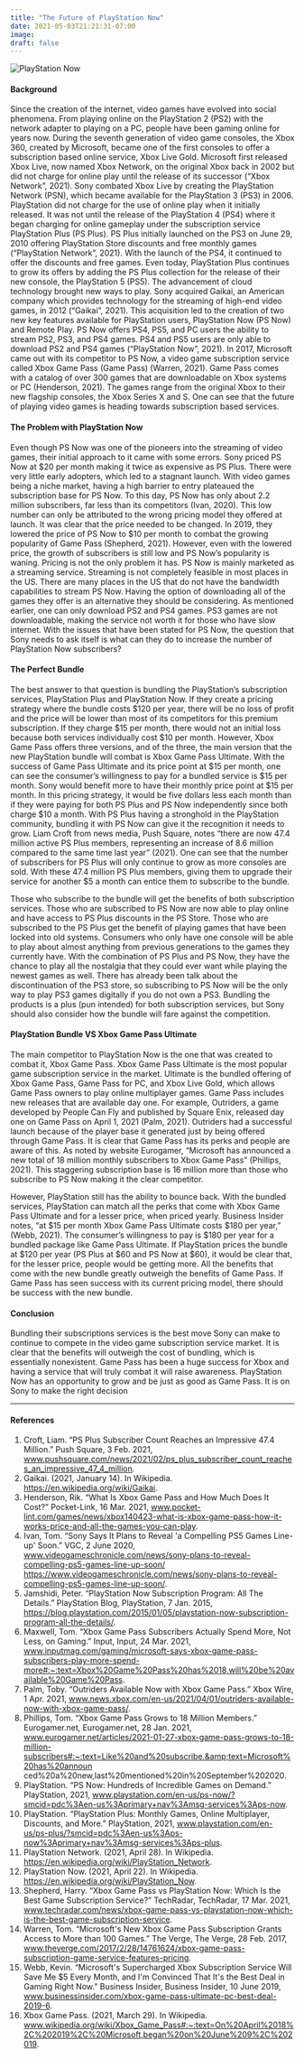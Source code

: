 ```yaml
---
title: "The Future of PlayStation Now"
date: 2021-05-03T21:21:31-07:00
image: 
draft: false
---
```


![PlayStation Now](/images/playstation-now.jpg)

#### Background 
Since the creation of the internet, video games have evolved into social phenomena. From playing online on the PlayStation 2 (PS2) with the network adapter to playing on a PC, people have been gaming online for years now. During the seventh generation of video game consoles, the Xbox 360, created by Microsoft, became one of the first consoles to offer a subscription based online service, Xbox Live Gold. Microsoft first released Xbox Live, now named Xbox Network, on the original Xbox back in 2002 but did not charge for online play until the release of its successor (“Xbox Network”, 2021). Sony combated Xbox Live by creating the PlayStation Network (PSN), which became available for the PlayStation 3 (PS3) in 2006. PlayStation did not charge for the use of online play when it initially released. It was not until the release of the PlayStation 4 (PS4) where it began charging for online gameplay under the subscription service PlayStation Plus (PS Plus). PS Plus initially launched on the PS3 on June 29, 2010 offering PlayStation Store discounts and free monthly games (“PlayStation Network”, 2021). With the launch of the PS4, it continued to offer the discounts and free games. Even today, PlayStation Plus continues to grow its offers by adding the PS Plus collection for the release of their new console, the PlayStation 5 (PS5). The advancement of cloud technology brought new ways to play. Sony acquired Gaikai, an American company which provides technology for the streaming of high-end video games, in 2012 (“Gaikai”, 2021). This acquisition led to the creation of two new key features available for PlayStation users, PlayStation Now (PS Now) and Remote Play. PS Now offers PS4, PS5, and PC users the ability to stream PS2, PS3, and PS4 games. PS4 and PS5 users are only able to download PS2 and PS4 games (“PlayStation Now”, 2021). In 2017, Microsoft came out with its competitor to PS Now, a video game subscription service called Xbox Game Pass (Game Pass) (Warren, 2021). Game Pass comes with a catalog of over 300 games that are downloadable on Xbox systems or PC (Henderson, 2021). The games range from the original Xbox to their new flagship consoles, the Xbox Series X and S. One can see that the future of playing video games is heading towards subscription based services.  

#### The Problem with PlayStation Now 
Even though PS Now was one of the pioneers into the streaming of video games, their 
initial approach to it came with some errors. Sony priced PS Now at $20 per month making it 
twice as expensive as PS Plus. There were very little early adopters, which led to a stagnant 
launch. With video games being a niche market, having a high barrier to entry plateaued the 
subscription base for PS Now. To this day, PS Now has only about 2.2 million subscribers, far 
less than its competitors (Ivan, 2020). This low number can only be attributed to the wrong 
pricing model they offered at launch. It was clear that the price needed to be changed. In 2019, 
they lowered the price of PS Now to $10 per month to combat the growing popularity of Game 
Pass (Shepherd, 2021). However, even with the lowered price, the growth of subscribers is still 
low and PS Now’s popularity is waning. Pricing is not the only problem it has. PS Now is mainly 
marketed as a streaming service. Streaming is not completely feasible in most places in the US. 
There are many places in the US that do not have the bandwidth capabilities to stream PS Now. 
Having the option of downloading all of the games they offer is an alternative they should be 
considering. As mentioned earlier, one can only download PS2 and PS4 games. PS3 games are 
not downloadable, making the service not worth it for those who have slow internet. With the 
issues that have been stated for PS Now, the question that Sony needs to ask itself is what can 
they do to increase the number of PlayStation Now subscribers?

#### The Perfect Bundle
The best answer to that question is bundling the PlayStation’s subscription services, 
PlayStation Plus and PlayStation Now. If they create a pricing strategy where the bundle costs 
$120 per year, there will be no loss of profit and the price will be lower than most of its 
competitors for this premium subscription. If they charge $15 per month, there would not an 
initial loss because both services individually cost $10 per month. However, Xbox Game Pass 
offers three versions, and of the three, the main version that the new PlayStation bundle will 
combat is Xbox Game Pass Ultimate. With the success of Game Pass Ultimate and its price point 
at $15 per month, one can see the consumer’s willingness to pay for a bundled service is $15 per 
month. Sony would benefit more to have their monthly price point at $15 per month. In this 
pricing strategy, it would be five dollars less each month than if they were paying for both PS 
Plus and PS Now independently since both charge $10 a month. With PS Plus having a 
stronghold in the PlayStation community, bundling it with PS Now can give it the recognition it 
needs to grow. Liam Croft from news media, Push Square, notes “there are now 47.4 million 
active PS Plus members, representing an increase of 8.6 million compared to the same time last 
year” (2021). One can see that the number of subscribers for PS Plus will only continue to grow 
as more consoles are sold. With these 47.4 million PS Plus members, giving them to upgrade 
their service for another $5 a month can entice them to subscribe to the bundle.  

Those who subscribe to the bundle will get the benefits of both subscription services. 
Those who are subscribed to PS Now are now able to play online and have access to PS Plus 
discounts in the PS Store. Those who are subscribed to the PS Plus get the benefit of playing 
games that have been locked into old systems. Consumers who only have one console will be 
able to play about almost anything from previous generations to the games they currently have.
With the combination of PS Plus and PS Now, they have the chance to play all the nostalgia that 
they could ever want while playing the newest games as well. There has already been talk about 
the discontinuation of the PS3 store, so subscribing to PS Now will be the only way to play PS3 
games digitally if you do not own a PS3. Bundling the products is a plus (pun intended) for both 
subscription services, but Sony should also consider how the bundle will fare against the 
competition. 

#### PlayStation Bundle VS Xbox Game Pass Ultimate
The main competitor to PlayStation Now is the one that was created to combat it, Xbox 
Game Pass. Xbox Game Pass Ultimate is the most popular game subscription service in the 
market. Ultimate is the bundled offering of Xbox Game Pass, Game Pass for PC, and Xbox Live 
Gold, which allows Game Pass owners to play online multiplayer games. Game Pass includes 
new releases that are available day one. For example, Outriders, a game developed by People 
Can Fly and published by Square Enix, released day one on Game Pass on April 1, 2021 (Palm, 
2021). Outriders had a successful launch because of the player base it generated just by being 
offered through Game Pass. It is clear that Game Pass has its perks and people are aware of this. 
As noted by website Eurogamer, “Microsoft has announced a new total of 18 million monthly 
subscribers to Xbox Game Pass” (Phillips, 2021). This staggering subscription base is 16 million 
more than those who subscribe to PS Now making it the clear competitor.  

However, PlayStation still has the ability to bounce back. With the bundled services, 
PlayStation can match all the perks that come with Xbox Game Pass Ultimate and for a lesser 
price, when priced yearly. Business Insider notes, “at $15 per month Xbox Game Pass Ultimate 
costs $180 per year,” (Webb, 2021). The consumer’s willingness to pay is $180 per year for a 
bundled package like Game Pass Ultimate. If PlayStation prices the bundle at $120 per year (PS 
Plus at $60 and PS Now at $60), it would be clear that, for the lesser price, people would be
getting more. All the benefits that come with the new bundle greatly outweigh the benefits of 
Game Pass. If Game Pass has seen success with its current pricing model, there should be 
success with the new bundle. 

#### Conclusion
Bundling their subscriptions services is the best move Sony can make to continue to 
compete in the video game subscription service market. It is clear that the benefits will outweigh 
the cost of bundling, which is essentially nonexistent. Game Pass has been a huge success for 
Xbox and having a service that will truly combat it will raise awareness. PlayStation Now has an 
opportunity to grow and be just as good as Game Pass. It is on Sony to make the right decision


- - - - - - - - - - - - - - - - - - - - - -
#### References
1. Croft, Liam. “PS Plus Subscriber Count Reaches an Impressive 47.4 Million.” Push Square, 3 
Feb. 2021, 
www.pushsquare.com/news/2021/02/ps_plus_subscriber_count_reaches_an_impressive_47_4_million.   
2. Gaikai. (2021, January 14). In Wikipedia. https://en.wikipedia.org/wiki/Gaikai. 
3. Henderson, Rik. “What Is Xbox Game Pass and How Much Does It Cost?” Pocket-Link, 16 Mar. 2021, www.pocket-lint.com/games/news/xbox140423-what-is-xbox-game-pass-how-it-works-price-and-all-the-games-you-can-play.   
4. Ivan, Tom. “Sony Says It Plans to Reveal 'a Compelling PS5 Games Line-up' Soon.” VGC, 2 June 2020, www.videogameschronicle.com/news/sony-plans-to-reveal-compelling-ps5-games-line-up-soon/ https://www.videogameschronicle.com/news/sony-plans-to-reveal-compelling-ps5-games-line-up-soon/.  
5. Jamshidi, Peter. “PlayStation Now Subscription Program: All The Details.” PlayStation Blog, 
PlayStation, 7 Jan. 2015, https://blog.playstation.com/2015/01/05/playstation-now-subscription-program-all-the-details/.  
6. Maxwell, Tom. “Xbox Game Pass Subscribers Actually Spend More, Not Less, on Gaming.” Input, Input, 24 Mar. 2021, www.inputmag.com/gaming/microsoft-says-xbox-game-pass-subscribers-play-more-spend-more#:~:text=Xbox%20Game%20Pass%20has%2018,will%20be%20available%20Game%20Pass.    
7. Palm, Toby. “Outriders Available Now with Xbox Game Pass.” Xbox Wire, 1 Apr. 2021, www.news.xbox.com/en-us/2021/04/01/outriders-available-now-with-xbox-game-pass/.   
8. Phillips, Tom. “Xbox Game Pass Grows to 18 Million Members.” Eurogamer.net, 
Eurogamer.net, 28 Jan. 2021, www.eurogamer.net/articles/2021-01-27-xbox-game-pass-grows-to-18-million-subscribers#:~:text=Like%20and%20subscribe.&amp;text=Microsoft%20has%20announ
ced%20a%20new,last%20mentioned%20in%20September%202020.  
9. PlayStation. “PS Now: Hundreds of Incredible Games on Demand.” PlayStation, 2021, 
www.playstation.com/en-us/ps-now/?smcid=pdc%3Aen-us%3Aprimary+nav%3Amsg-services%3Aps-now.  
10. PlayStation. “PlayStation Plus: Monthly Games, Online Multiplayer, Discounts, and More.” 
PlayStation, 2021, www.playstation.com/en-us/ps-plus/?smcid=pdc%3Aen-us%3Aps-now%3Aprimary+nav%3Amsg-services%3Aps-plus.  
11. PlayStation Network. (2021, April 28). In Wikipedia.  
https://en.wikipedia.org/wiki/PlayStation_Network.  
12. PlayStation Now. (2021, April 22). In Wikipedia. 
https://en.wikipedia.org/wiki/PlayStation_Now.  
13. Shepherd, Harry. “Xbox Game Pass vs PlayStation Now: Which Is the Best Game Subscription 
Service?” TechRadar, TechRadar, 17 Mar. 2021, www.techradar.com/news/xbox-game-pass-vs-playstation-now-which-is-the-best-game-subscription-service.   
14. Warren, Tom. “Microsoft's New Xbox Game Pass Subscription Grants Access to More than 100 
Games.” The Verge, The Verge, 28 Feb. 2017, 
www.theverge.com/2017/2/28/14761624/xbox-game-pass-subscription-game-service-features-pricing.  
15. Webb, Kevin. “Microsoft's Supercharged Xbox Subscription Service Will Save Me $5 Every 
Month, and I'm Convinced That It's the Best Deal in Gaming Right Now.” Business 
Insider, Business Insider, 10 June 2019, www.businessinsider.com/xbox-game-pass-ultimate-pc-best-deal-2019-6.  
16. Xbox Game Pass. (2021, March 29). In Wikipedia. www.wikipedia.org/wiki/Xbox_Game_Pass#:~:text=On%20April%2018%2C%202019%2C%20Microsoft,began%20on%20June%209%2C%202019.